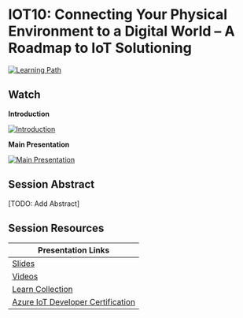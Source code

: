 # IOT10: Connecting Your Physical Environment to a Digital World – A Roadmap to IoT Solutioning  

[![Learning Path](https://img.shields.io/badge/Learning%20Path-IOT-fe5e00?logo=microsoft)](https://aka.ms/iotlp)

## Watch

**Introduction**

[![Introduction](https://img.youtube.com/vi/VIDEOID/0.jpg)](https://www.youtube.com/watch?v=VIDEOID)

**Main Presentation**

[![Main Presentation](https://img.youtube.com/vi/VIDEOID/0.jpg)](https://www.youtube.com/watch?v=VIDEOID)

## Session Abstract

[TODO: Add Abstract]

## Session Resources

| Presentation Links                                                        |
|---------------------------------------------------------------------------|
| [Slides](./slides)                                                        |
| [Videos](./videos)                                                        |
| [Learn Collection](https://aka.ms/iot10/learn)                            |
| [Azure IoT Developer Certification](https://aka.ms/iot10/certification)   |